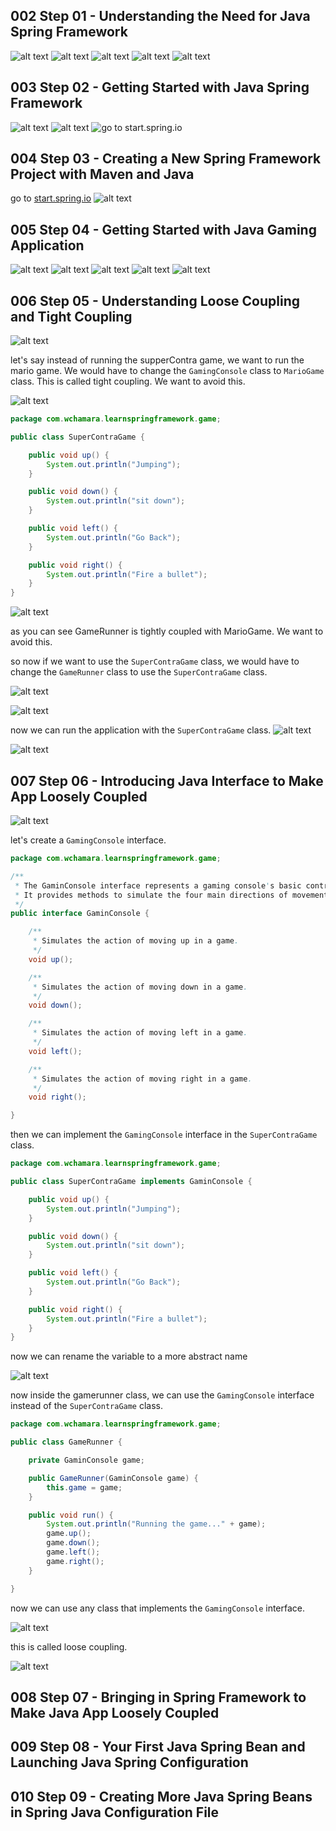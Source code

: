 ## 002 Step 01 - Understanding the Need for Java Spring Framework

![alt text](image-8.png)
![alt text](image-9.png)
![alt text](image-10.png)
![alt text](image-11.png)
![alt text](image-12.png)

## 003 Step 02 - Getting Started with Java Spring Framework

![alt text](image-13.png)
![alt text](image-14.png)
![go to start.spring.io](image-15.png)

## 004 Step 03 - Creating a New Spring Framework Project with Maven and Java

go to [start.spring.io](https://start.spring.io/)
![alt text](image-16.png)

## 005 Step 04 - Getting Started with Java Gaming Application

![alt text](image-17.png)
![alt text](image-18.png)
![alt text](image-20.png)
![alt text](image-21.png)
![alt text](image-22.png)

## 006 Step 05 - Understanding Loose Coupling and Tight Coupling

![alt text](image-24.png)

let's say instead of running the supperContra game, we want to run the mario game. We would have to change the `GamingConsole` class to `MarioGame` class. This is called tight coupling. We want to avoid this.

![alt text](image-25.png)

```java
package com.wchamara.learnspringframework.game;

public class SuperContraGame {

    public void up() {
        System.out.println("Jumping");
    }

    public void down() {
        System.out.println("sit down");
    }

    public void left() {
        System.out.println("Go Back");
    }

    public void right() {
        System.out.println("Fire a bullet");
    }
}
```

![alt text](image-26.png)

as you can see GameRunner is tightly coupled with MarioGame. We want to avoid this.

so now if we want to use the `SuperContraGame` class, we would have to change the `GameRunner` class to
use the `SuperContraGame` class.

![alt text](image-27.png)

![alt text](image-28.png)

now we can run the application with the `SuperContraGame` class.
![alt text](image-29.png)

![alt text](image-30.png)

## 007 Step 06 - Introducing Java Interface to Make App Loosely Coupled

![alt text](image-31.png)

let's create a `GamingConsole` interface.

```java
package com.wchamara.learnspringframework.game;

/**
 * The GaminConsole interface represents a gaming console's basic controls.
 * It provides methods to simulate the four main directions of movement in a game: up, down, left, and right.
 */
public interface GaminConsole {

    /**
     * Simulates the action of moving up in a game.
     */
    void up();

    /**
     * Simulates the action of moving down in a game.
     */
    void down();

    /**
     * Simulates the action of moving left in a game.
     */
    void left();

    /**
     * Simulates the action of moving right in a game.
     */
    void right();

}
```

then we can implement the `GamingConsole` interface in the `SuperContraGame` class.

```java
package com.wchamara.learnspringframework.game;

public class SuperContraGame implements GaminConsole {

    public void up() {
        System.out.println("Jumping");
    }

    public void down() {
        System.out.println("sit down");
    }

    public void left() {
        System.out.println("Go Back");
    }

    public void right() {
        System.out.println("Fire a bullet");
    }
}
```

now we can rename the variable to a more abstract name

![alt text](image-32.png)

now inside the gamerunner class, we can use the `GamingConsole` interface instead of the `SuperContraGame` class.

```java
package com.wchamara.learnspringframework.game;

public class GameRunner {

    private GaminConsole game;

    public GameRunner(GaminConsole game) {
        this.game = game;
    }

    public void run() {
        System.out.println("Running the game..." + game);
        game.up();
        game.down();
        game.left();
        game.right();
    }

}
```

now we can use any class that implements the `GamingConsole` interface.

![alt text](image-33.png)

this is called loose coupling.

![alt text](image-34.png)

## 008 Step 07 - Bringing in Spring Framework to Make Java App Loosely Coupled

## 009 Step 08 - Your First Java Spring Bean and Launching Java Spring Configuration

## 010 Step 09 - Creating More Java Spring Beans in Spring Java Configuration File
